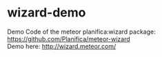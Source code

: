 wizard-demo
===========

Demo Code of the meteor planifica:wizard package: https://github.com/Planifica/meteor-wizard<br>
Demo here: http://wizard.meteor.com/
